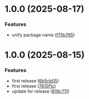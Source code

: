 # 1.0.0 (2025-08-17)


### Features

* unify package name ([f75b765](https://github.com/DlgSHi/playwright_is_located/commit/f75b7659aadbb91796657b25a82071207306dd02))

# 1.0.0 (2025-08-15)


### Features

* first release ([6b5cb05](https://github.com/DlgSHi/playwright_is_located/commit/6b5cb05e76490ff6434eca96664c64bb84541fd1))
* first release ([7610f1c](https://github.com/DlgSHi/playwright_is_located/commit/7610f1c65326d966b52c8c284dab02ba3243031d))
* update for release ([819c711](https://github.com/DlgSHi/playwright_is_located/commit/819c7118b52a03385e0960ccd21912e13acc0af6))
